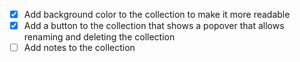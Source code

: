 - [x] Add background color to the collection to make it more readable
- [x] Add a button to the collection that shows a popover that allows renaming and deleting the collection
- [ ] Add notes to the collection
